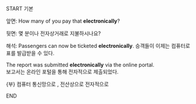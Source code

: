 START
기본

앞면:
How many of you pay that **electronically**? 

뒷면:
몇 분이나 전자상거래로 지불하시나요?

해석:
Passengers can now be ticketed **electronically**. 
승객들이 이제는 컴퓨터로 표를 발급받을 수 있다.

The report was submitted **electronically** via the online portal.  
보고서는 온라인 포털을 통해 전자적으로 제출되었다.

{부} 컴퓨터 통신망으로 , 전산상으로  전자적으로
<!--ID: 1743145123287-->
END
